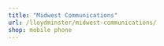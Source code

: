 ```yaml
---
title: "Midwest Communications"
url: /lloydminster/midwest-communications/
shop: mobile phone
---
```

